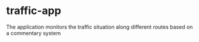 # traffic-app

The application monitors the traffic situation along different routes based on a commentary system

